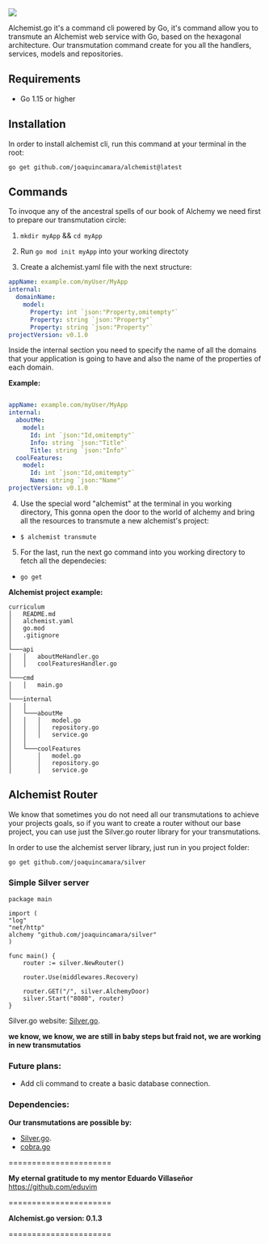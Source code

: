   <img  src="https://user-images.githubusercontent.com/26718123/94979651-96461b00-04e9-11eb-94d6-660af9663975.png">

Alchemist.go it's a command cli powered by Go, it's command allow you to transmute an Alchemist web service with Go, based on the hexagonal architecture. Our transmutation command create for you all the handlers, services, models and repositories.

## Requirements

- Go 1.15 or higher

## Installation

In order to install alchemist cli, run this command at your terminal in the root:

`go get github.com/joaquincamara/alchemist@latest`

## Commands

To invoque any of the ancestral spells of our book of Alchemy we need first to prepare our transmutation circle:

1. `mkdir myApp` && `cd myApp`

2. Run `go mod init myApp` into your working directoty

3. Create a alchemist.yaml file with the next structure:

```yaml
appName: example.com/myUser/MyApp
internal: 
  domainName: 
    model:
      Property: int `json:"Property,omitempty"`
      Property: string `json:"Property"`
      Property: string `json:"Property"`
projectVersion: v0.1.0
```

Inside the internal section you need to specify the name of all the domains that your application is going to have and also the name of the properties of each domain.

**Example:**

```yaml

appName: example.com/myUser/MyApp
internal: 
  aboutMe: 
    model:
      Id: int `json:"Id,omitempty"`
      Info: string `json:"Title"`
      Title: string `json:"Info"`
  coolFeatures: 
    model: 
      Id: int `json:"Id,omitempty"`
      Name: string `json:"Name"`
projectVersion: v0.1.0
```
4. Use the special word "alchemist" at the terminal in you working directory, This gonna open the door to the world of alchemy and bring all the resources to transmute a new alchemist's project:

- `$ alchemist transmute`

5. For the last, run the next go command into you working directory to fetch all the dependecies:

- `go get`

**Alchemist project example:**

```
curriculum
│   README.md
│   alchemist.yaml    
│   go.mod
│   .gitignore
│
└───api
│   │   aboutMeHandler.go
│   │   coolFeaturesHandler.go
│   
└───cmd
│   │   main.go
│
└───internal
│   │   
│   └───aboutMe
│   │   │   model.go
│   │   │   repository.go
│   │   │   service.go
│   │
│   └───coolFeatures
│       │   model.go
│       │   repository.go
│       │   service.go
```

## Alchemist Router

We know that sometimes you do not need all our transmutations to achieve your projects goals, so if you want to create a router without our base project, you can use just the Silver.go router library for your transmutations.

In order to use the alchemist server library, just run in you project folder:

`go get github.com/joaquincamara/silver`

### Simple Silver server

```golang
package main

import (
"log"
"net/http"
alchemy "github.com/joaquincamara/silver"
)

func main() {
	router := silver.NewRouter()

	router.Use(middlewares.Recovery)

	router.GET("/", silver.AlchemyDoor)
	silver.Start("8080", router)
}
```

Silver.go website: [Silver.go](https://github.com/joaquincamara/silver).

**we know, we know, we are still in baby steps but fraid not, we are working in new transmutatios**


### Future plans:

- Add cli command to create a basic database connection.


### Dependencies:

**Our transmutations are possible by:**

- [Silver.go](https://github.com/joaquincamara/silver).
- [cobra.go](https://github.com/spf13/cobra)

======================

**My eternal gratitude to my mentor Eduardo Villaseñor** https://github.com/eduvim

======================

**Alchemist.go version: 0.1.3**

======================
